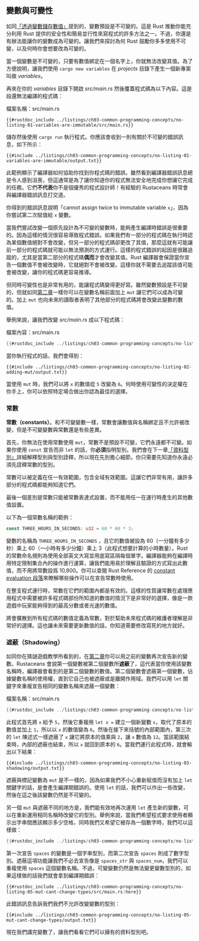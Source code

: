 ## 變數與可變性

如同[「透過變數儲存數值」][storing-values-with-variables]<!-- ignore -->提到的，變數預設是不可變的。這是 Rust 推動你能充分利用 Rust 提供的安全性和簡易並行性來寫程式的許多方法之一。不過，你還是有辦法能讓你的變數成為可變的。讓我們來探討為何 Rust 鼓勵你多多使用不可變，以及何時你會想要改為可變的。

當一個變數是不可變的，只要有數值綁定在一個名字上，你就無法改變其值。為了方便說明，讓我們使用 `cargo new variables` 在 *projects* 目錄下產生一個新專案叫做 *variables*。

再來在你的 *variables* 目錄下開啟 *src/main.rs* 然後覆蓋程式碼為以下內容。這是段還無法編譯的程式碼：

<span class="filename">檔案名稱：src/main.rs</span>

```rust,ignore,does_not_compile
{{#rustdoc_include ../listings/ch03-common-programming-concepts/no-listing-01-variables-are-immutable/src/main.rs}}
```

儲存然後使用 `cargo run` 執行程式。你應該會收到一則有關於不可變的錯誤訊息，如下所示：

```console
{{#include ../listings/ch03-common-programming-concepts/no-listing-01-variables-are-immutable/output.txt}}
```

此範例顯示了編譯器如何協助你找到你程式碼的錯誤。雖然看到編譯器錯誤訊息總是令人感到沮喪，但這通常是為了讓你知道你的程式無法安全地完成你想讓它完成的任務。它們**不代表**你不是個優秀的程式設計師！有經驗的 Rustaceans 時常會與編譯器錯誤訊息打交道。

你得到的錯誤訊息說明「cannot assign twice to immutable variable `x`」，因為你嘗試第二次賦值給 `x` 變數。

當我們嘗試改變一個原先設計為不可變的變數時，能夠產生編譯時錯誤是很重要的。因為這樣的情況很容易導致程式錯誤。如果我們有一部分的程式碼在執行時認為某個數值絕對不會改變，但另一部分的程式碼卻更改了其值，那麼這就有可能讓前一部分的程式碼就可能以無法預測的方式運行。這樣的程式錯誤的起因是很難追蹤的，尤其是當第二部分的程式碼**偶而**才會改變其值。Rust 編譯器會保證當你宣告一個數值不會被改變時，它就絕對不會被改變。這樣你就不需要去追蹤該值可能會被改變，讓你的程式碼更容易推導。

但同時可變性也是非常有用的，能讓程式碼變得更好寫。雖然變數預設是不可變的，但就如同[第二章][storing-values-with-variables]<!-- ignore -->一樣你可以在變數名稱前面加上 `mut` 讓它們可以成為可變的。加上 `mut` 也向未來的讀取者表明了其他部分的程式碼將會改變此變數的數值。

舉例來說，讓我們改變 *src/main.rs*  成以下程式碼：

<span class="filename">檔案內容：src/main.rs</span>

```rust
{{#rustdoc_include ../listings/ch03-common-programming-concepts/no-listing-02-adding-mut/src/main.rs}}
```

當你執行程式的話，我們會得到：

```console
{{#include ../listings/ch03-common-programming-concepts/no-listing-02-adding-mut/output.txt}}
```

當使用 `mut` 時，我們可以將 `x` 的數值從 `5` 改變為 `6`。何時使用可變性的決定權在你手上，你可以依照特定場合做出你認為最佳的選擇。

### 常數

**常數（constants）**。和不可變變數一樣，常數會讓數值與名稱綁定且不允許被改變，但是不可變變數與常數還是有些差異。

首先，你無法在使用常數使用 `mut`，常數不是預設不可變，它們永遠都不可變。如果你使用 `const` 宣告而非 `let` 的話，你**必須**指明型別。我們會在下一章[「資料型別」][data-types]<!-- ignore -->詳細解釋型別與型別詮釋，所以現在先別擔心細節。你只需要先知道你永遠必須先詮釋常數的型別。

常數可以被定義在任一有效範圍，包含全域有效範圍。這讓它們非常有用，讓許多部分的程式碼都能夠知道它們。

最後一個差別是常數只能被常數表達式設置，而不能用任一在運行時產生的其他數值設置。

以下為一個常數名稱的範例：

```rust
const THREE_HOURS_IN_SECONDS: u32 = 60 * 60 * 3;
```

變數的名稱為 `THREE_HOURS_IN_SECONDS` ，且它的數值被設為 60（一分鐘有多少秒）乘上 60（一小時有多少分鐘）乘上 3（此程式想要計算的小時數量）。Rust 的常數命名規則為使用全部英文大寫並用底寫區隔每個單字。編譯器能夠在編譯時用特定限制集合內的操作進行運算，讓我們能用易於理解且驗證的方式寫出此數值，而不用將常數設爲 10,800。你可以查閱 Rust Reference 的 [constant evaluation 段落][const-eval]來瞭解哪些操作可以在宣告常數時使用。

在整支程式運行時，常數在它們的範圍內都是有效的。這樣的性質讓常數在處理應用程式中需要被許多程式碼部份所知道的數值的情況下是非常好的選擇，像是一款遊戲中玩家能夠得到的最高分數或者光速的數值。

將會擴散到所有程式碼的數值定義為常數，對於幫助未來程式碼的維護者理解是非常好的選擇。這也讓未來需要更新數值的話，你知道需要修改寫死的地方就好。

### 遮蔽（Shadowing）

如同你在猜謎遊戲教學所看到的，在[第二章][comparing-the-guess-to-the-secret-number]<!-- ignore -->你可以用之前的變數再次宣告新的變數。Rustaceans 會說第一個變數被第二個變數所**遮蔽**了，這代表當你使用該變數名稱時，編譯器會看到的是第二個變數的數值。第二個變數會遮蔽第一個變數，佔據變數名稱的使用權，直到它自己也被遮蔽或是離開作用域。我們可以用 `let` 關鍵字來重複宣告相同的變數名稱來遮蔽一個變數：

<span class="filename">檔案名稱：src/main.rs</span>

```rust
{{#rustdoc_include ../listings/ch03-common-programming-concepts/no-listing-03-shadowing/src/main.rs}}
```

此程式首先將 `x` 給予 `5`，然後它重複用 `let x =` 建立一個新變數 `x`，取代了原本的數值並加上 `1`，所以以 `x` 的數值變為 `6`。然後在接下來括號的內部範圍內，第三次的 `let` 陳述式一樣遮蔽了 `x` 讓它將原本的值乘與 `2`，讓 `x` 數值為 `12`。當該範圍結束時，內部的遮蔽也結束，所以 `x` 就回到原本的 `6`。當我們運行此程式時，就會輸出以下結果：

```console
{{#include ../listings/ch03-common-programming-concepts/no-listing-03-shadowing/output.txt}}
```

遮蔽與標記變數為 `mut` 是不一樣的，因為如果我們不小心重新賦值而沒有加上 `let` 關鍵字的話，是會產生編譯期錯誤的。使用 `let` 的話，我們可以作出一些改變，然後在這之後該變數仍然是不可變的。

另一個 `mut` 與遮蔽不同的地方是，我們能有效地再次運用 `let` 產生新的變數，可以在重新運用相同名稱時改變它的型別。舉例來說，當我們希望程式要求使用者顯示出字串間應該顯示多少空格，同時我們又希望它被存為一個數字時，我們可以這樣做：

```rust
{{#rustdoc_include ../listings/ch03-common-programming-concepts/no-listing-04-shadowing-can-change-types/src/main.rs:here}}
```

第一次宣告 `spaces` 的變數是一個字串型別，而第二次宣告 `spaces` 則成了數字型別。遮蔽這項功能讓我們不必去宣告像是 `spaces_str` 與 `spaces_num`，我們可以重複使用 `spaces` 這個變數名稱。不過，可變變數仍然是無法變更變數型別的，如果這樣做的話我們就會拿到編譯期錯誤：

```rust,ignore,does_not_compile
{{#rustdoc_include ../listings/ch03-common-programming-concepts/no-listing-05-mut-cant-change-types/src/main.rs:here}}
```

此錯誤訊息告訴我們我們不允許改變變數的型別：

```console
{{#include ../listings/ch03-common-programming-concepts/no-listing-05-mut-cant-change-types/output.txt}}
```

現在我們講完變數了，讓我們看看它們可以擁有的資料型別吧。

[comparing-the-guess-to-the-secret-number]:
ch02-00-guessing-game-tutorial.html#將猜測的數字與祕密數字做比較
[data-types]: ch03-02-data-types.html#資料型別
[storing-values-with-variables]: ch02-00-guessing-game-tutorial.html#透過變數儲存數值
[const-eval]: https://doc.rust-lang.org/stable/reference/const_eval.html

